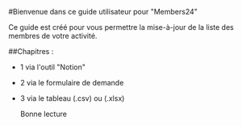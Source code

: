 #Bienvenue dans ce guide utilisateur pour "Members24"

Ce guide est créé pour vous permettre la mise-à-jour de la liste des membres de votre activité.

##Chapitres :
- 1 via l'outil "Notion"
- 2 via le formulaire de demande
- 3 via le tableau (.csv) ou (.xlsx)

  Bonne lecture
